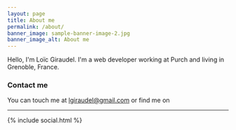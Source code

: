 ```yaml
---
layout: page
title: About me
permalink: /about/
banner_image: sample-banner-image-2.jpg
banner_image_alt: About me
---
```


Hello, I'm Loïc Giraudel. I'm a web developer working at Purch and living in Grenoble, France.

### Contact me

You can touch me at lgiraudel@gmail.com or find me on

---

{% include social.html %}

